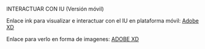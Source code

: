 INTERACTUAR CON IU (Versión móvil)

Enlace ink para visualizar e interactuar con el IU en plataforma móvil:
[Adobe XD](https://xd.adobe.com/view/0c62bcc2-8de6-415d-9f33-3536ce3d5158-5931/ "Adobe XD")

Enlace para verlo en forma de imagenes:
[ADOBE XD](http://https://xd.adobe.com/view/0c62bcc2-8de6-415d-9f33-3536ce3d5158-5931/ "Adobe XD")
